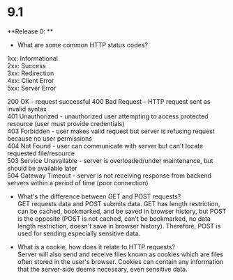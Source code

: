 # **9.1**

**Release 0: **

* What are some common HTTP status codes?

1xx: Informational  
2xx: Success  
3xx: Redirection  
4xx: Client Error  
5xx: Server Error  

200 OK - request successful
400 Bad Request - HTTP request sent as invalid syntax  
401 Unauthorized - unauthorized user attempting to access protected resource (user must provide credentials)  
403 Forbidden - user makes valid request but server is refusing request because no user permissions  
404 Not Found - user can communicate with server but can't locate requested file/resource  
503 Service Unavailable - server is overloaded/under maintenance, but should be available later  
504 Gateway Timeout - server is not receiving response from backend servers within a period of time (poor connection)

* What's the difference between GET and POST requests?  
GET requests data and POST submits data. GET has length restriction, can be cached, bookmarked, and be saved in browser history, but POST is the opposite (POST is not cached, can't be bookmarked, no data length restriction, doesn't save in browser history). Therefore, POST is used for sending especially sensitive data.

* What is a cookie, how does it relate to HTTP requests?  
Server will also send and receive files known as cookies which are files often stored in the user's browser. Cookies can contain any information that the server-side deems necessary, even sensitive data.
